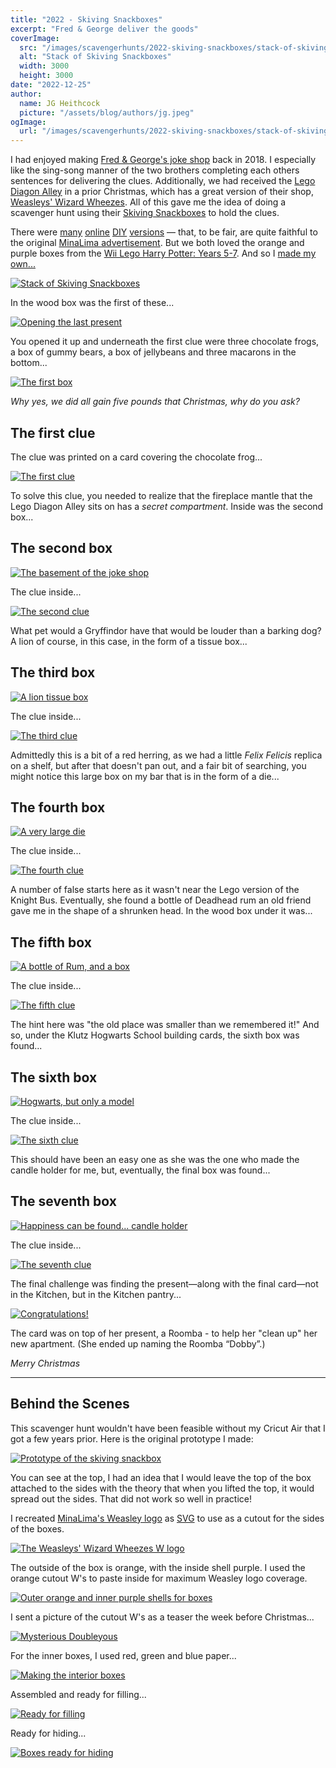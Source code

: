 ```yaml
---
title: "2022 - Skiving Snackboxes"
excerpt: "Fred & George deliver the goods"
coverImage:
  src: "/images/scavengerhunts/2022-skiving-snackboxes/stack-of-skiving-snackboxes.jpg"
  alt: "Stack of Skiving Snackboxes"
  width: 3000
  height: 3000
date: "2022-12-25"
author:
  name: JG Heithcock
  picture: "/assets/blog/authors/jg.jpeg"
ogImage:
  url: "/images/scavengerhunts/2022-skiving-snackboxes/stack-of-skiving-snackboxes.jpg"
---
```


I had enjoyed making [Fred & George's joke shop](./2018-fred-and-georges-joke-shop) back in 2018. I especially like the sing-song manner of the two brothers completing each others sentences for delivering the clues. Additionally, we had received the [Lego Diagon Alley](https://www.lego.com/en-us/product/diagon-alley-75978) in a prior Christmas, which has a great version of their shop, [Weasleys' Wizard Wheezes](https://harrypotter.fandom.com/wiki/Weasleys%27_Wizard_Wheezes). All of this gave me the idea of doing a scavenger hunt using their [Skiving Snackboxes](https://harrypotter.fandom.com/wiki/Skiving_Snackbox) to hold the clues.

There were [many](https://acciomagic.wordpress.com/2013/10/07/skiving-snackbox-here-at-last/) [online](https://wizardryworkshop.com/the-skiving-snackbox-harry-potter-diy/) [DIY](https://www.youtube.com/watch?v=z9lp-7ihgRI) [versions](https://beautybyageek.blogspot.com/2015/05/harry-potter-skiving-snackbox-diy.html) — that, to be fair, are quite faithful to the original [MinaLima advertisement](https://minalima.com/product/skiving-snackbox-advertisement/). But we both loved the orange and purple boxes from the [Wii Lego Harry Potter: Years 5-7](https://en.wikipedia.org/wiki/Lego_Harry_Potter:_Years_5%E2%80%937). And so I [made my own...](#behind-the-scenes)

<a href="/images/scavengerhunts/2022-skiving-snackboxes/stack-of-skiving-snackboxes.jpg">
<img src="/images/scavengerhunts/2022-skiving-snackboxes/stack-of-skiving-snackboxes.jpg" alt="Stack of Skiving Snackboxes" class="mapBorder" />
</a>

In the wood box was the first of these...

<a href="/images/scavengerhunts/2022-skiving-snackboxes/it-begins-cropped.jpg">
<img src="/images/scavengerhunts/2022-skiving-snackboxes/it-begins-cropped.jpg" alt="Opening the last present" class="mapBorder" />
</a>

You opened it up and underneath the first clue were three chocolate frogs, a box of gummy bears, a box of jellybeans and three macarons in the bottom...

<a href="/images/scavengerhunts/2022-skiving-snackboxes/box-1.jpg">
<img src="/images/scavengerhunts/2022-skiving-snackboxes/box-1.jpg" alt="The first box" class="mapBorder" />
</a>

_Why yes, we did all gain five pounds that Christmas, why do you ask?_

## The first clue

The clue was printed on a card covering the chocolate frog...

<a href="/images/scavengerhunts/2022-skiving-snackboxes/clue-0.png">
<img src="/images/scavengerhunts/2022-skiving-snackboxes/clue-0.png" alt="The first clue" class="mapBorder" />
</a>

To solve this clue, you needed to realize that the fireplace mantle that the Lego Diagon Alley sits on has a _secret compartment_. Inside was the second box...

## The second box

<a href="/images/scavengerhunts/2022-skiving-snackboxes/location-1.jpg">
<img src="/images/scavengerhunts/2022-skiving-snackboxes/location-1.jpg" alt="The basement of the joke shop" class="mapBorder" />
</a>

The clue inside...

<a href="/images/scavengerhunts/2022-skiving-snackboxes/clue-1.png">
<img src="/images/scavengerhunts/2022-skiving-snackboxes/clue-1.png" alt="The second clue" class="mapBorder" />
</a>

What pet would a Gryffindor have that would be louder than a barking dog? A lion of course, in this case, in the form of a tissue box...

## The third box

<a href="/images/scavengerhunts/2022-skiving-snackboxes/location-2.jpg">
<img src="/images/scavengerhunts/2022-skiving-snackboxes/location-2.jpg" alt="A lion tissue box" class="mapBorder" />
</a>

The clue inside...

<a href="/images/scavengerhunts/2022-skiving-snackboxes/clue-2.png">
<img src="/images/scavengerhunts/2022-skiving-snackboxes/clue-2.png" alt="The third clue" class="mapBorder" />
</a>

Admittedly this is a bit of a red herring, as we had a little _Felix Felicis_ replica on a shelf, but after that doesn't pan out, and a fair bit of searching, you might notice this large box on my bar that is in the form of a die...

## The fourth box

<a href="/images/scavengerhunts/2022-skiving-snackboxes/location-3.jpg">
<img src="/images/scavengerhunts/2022-skiving-snackboxes/location-3.jpg" alt="A very large die" class="mapBorder" />
</a>

The clue inside...

<a href="/images/scavengerhunts/2022-skiving-snackboxes/clue-3.png">
<img src="/images/scavengerhunts/2022-skiving-snackboxes/clue-3.png" alt="The fourth clue" class="mapBorder" />
</a>

A number of false starts here as it wasn't near the Lego version of the Knight Bus. Eventually, she found a bottle of Deadhead rum an old friend gave me in the shape of a shrunken head. In the wood box under it was...

## The fifth box

<a href="/images/scavengerhunts/2022-skiving-snackboxes/location-4.jpg">
<img src="/images/scavengerhunts/2022-skiving-snackboxes/location-4.jpg" alt="A bottle of Rum, and a box" class="mapBorder" />
</a>

The clue inside...

<a href="/images/scavengerhunts/2022-skiving-snackboxes/clue-4.png">
<img src="/images/scavengerhunts/2022-skiving-snackboxes/clue-4.png" alt="The fifth clue" class="mapBorder" />
</a>

The hint here was "the old place was smaller than we remembered it!" And so, under the Klutz Hogwarts School building cards, the sixth box was found...

## The sixth box

<a href="/images/scavengerhunts/2022-skiving-snackboxes/location-5.jpg">
<img src="/images/scavengerhunts/2022-skiving-snackboxes/location-5.jpg" alt="Hogwarts, but only a model" class="mapBorder" />
</a>

The clue inside...

<a href="/images/scavengerhunts/2022-skiving-snackboxes/clue-5.png">
<img src="/images/scavengerhunts/2022-skiving-snackboxes/clue-5.png" alt="The sixth clue" class="mapBorder" />
</a>

This should have been an easy one as she was the one who made the candle holder for me, but, eventually, the final box was found...

## The seventh box

<a href="/images/scavengerhunts/2022-skiving-snackboxes/location-6.jpg">
<img src="/images/scavengerhunts/2022-skiving-snackboxes/location-6.jpg" alt="Happiness can be found... candle holder" class="mapBorder" />
</a>

The clue inside...

<a href="/images/scavengerhunts/2022-skiving-snackboxes/clue-6.png">
<img src="/images/scavengerhunts/2022-skiving-snackboxes/clue-6.png" alt="The seventh clue" class="mapBorder" />
</a>

The final challenge was finding the present—along with the final card—not in the Kitchen, but in the Kitchen pantry...

<a href="/images/scavengerhunts/2022-skiving-snackboxes/clue-7.png">
<img src="/images/scavengerhunts/2022-skiving-snackboxes/clue-7.png" alt="Congratulations!" class="mapBorder" />
</a>

The card was on top of her present, a Roomba - to help her "clean up" her new apartment. (She ended up naming the Roomba &ldquo;Dobby&rdquo;.)

_Merry Christmas_

<hr />

## Behind the Scenes

This scavenger hunt wouldn't have been feasible without my Cricut Air that I got a few years prior. Here is the original prototype I made:

<a href="/images/scavengerhunts/2022-skiving-snackboxes/prototype.jpg">
<img src="/images/scavengerhunts/2022-skiving-snackboxes/prototype.jpg" alt="Prototype of the skiving snackbox" class="mapBorder" />
</a>

You can see at the top, I had an idea that I would leave the top of the box attached to the sides with the theory that when you lifted the top, it would spread out the sides. That did not work so well in practice!

I recreated [MinaLima's Weasley logo](https://minalima.com/product/weasleys-wizard-wheezes-advertisement/) as [SVG](https://www.w3.org/Graphics/SVG/) to use as a cutout for the sides of the boxes.

<a href="/images/scavengerhunts/2022-skiving-snackboxes/weasleys-wizard-wheezes.svg">
<img src="/images/scavengerhunts/2022-skiving-snackboxes/weasleys-wizard-wheezes.svg" alt="The Weasleys' Wizard Wheezes W logo" class="mapBorder" />
</a>

The outside of the box is orange, with the inside shell purple. I used the orange cutout W's to paste inside for maximum Weasley logo coverage.

<a href="/images/scavengerhunts/2022-skiving-snackboxes/shells.jpg">
<img src="/images/scavengerhunts/2022-skiving-snackboxes/shells.jpg" alt="Outer orange and inner purple shells for boxes" class="mapBorder" />
</a>

I sent a picture of the cutout W's as a teaser the week before Christmas...

<a href="/images/scavengerhunts/2022-skiving-snackboxes/mysterious-doubleyous.jpg">
<img src="/images/scavengerhunts/2022-skiving-snackboxes/mysterious-doubleyous.jpg" alt="Mysterious Doubleyous" class="mapBorder" />
</a>

For the inner boxes, I used red, green and blue paper...

<a href="/images/scavengerhunts/2022-skiving-snackboxes/making-interior-boxes.jpg">
<img src="/images/scavengerhunts/2022-skiving-snackboxes/making-interior-boxes.jpg" alt="Making the interior boxes" class="mapBorder" />
</a>

Assembled and ready for filling...

<a href="/images/scavengerhunts/2022-skiving-snackboxes/ready-for-filling.jpg">
<img src="/images/scavengerhunts/2022-skiving-snackboxes/ready-for-filling.jpg" alt="Ready for filling" class="mapBorder" />
</a>

Ready for hiding...

<a href="/images/scavengerhunts/2022-skiving-snackboxes/the-line-up.jpg">
<img src="/images/scavengerhunts/2022-skiving-snackboxes/the-line-up.jpg" alt="Boxes ready for hiding" class="mapBorder" />
</a>
